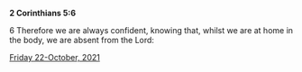 **2 Corinthians 5:6**

6 Therefore we are always confident, knowing that, whilst we are at home in the body, we are absent from the Lord:

[Friday 22-October, 2021](https://t.me/s/daily_scripture)
